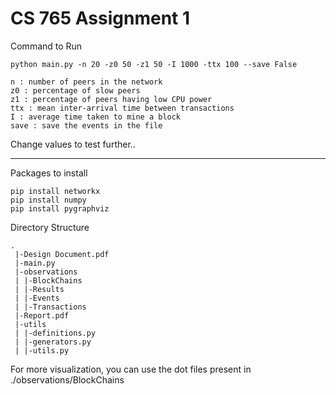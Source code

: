 # CS 765 Assignment 1

Command to Run

```
python main.py -n 20 -z0 50 -z1 50 -I 1000 -ttx 100 --save False
```

```
n : number of peers in the network
z0 : percentage of slow peers
z1 : percentage of peers having low CPU power
ttx : mean inter-arrival time between transactions
I : average time taken to mine a block
save : save the events in the file
```

Change values to test further.. 

---

Packages to install 

```
pip install networkx
pip install numpy
pip install pygraphviz
```

Directory Structure 

```
.
 |-Design Document.pdf
 |-main.py
 |-observations
 | |-BlockChains
 | |-Results
 | |-Events
 | |-Transactions
 |-Report.pdf
 |-utils
 | |-definitions.py
 | |-generators.py
 | |-utils.py
```

For more visualization, you can use the dot files present in ./observations/BlockChains